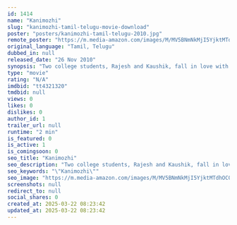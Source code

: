 ```yaml
---
id: 1414
name: "Kanimozhi"
slug: "kanimozhi-tamil-telugu-movie-download"
poster: "posters/kanimozhi-tamil-telugu-2010.jpg"
remote_poster: "https://m.media-amazon.com/images/M/MV5BNmNkMjI5YjktMTdhOC00MGU0LWFiMzQtZDExYTc2NTQyZDIxXkEyXkFqcGdeQXVyODk4ODEyMjk@._V1_SX300.jpg"
original_language: "Tamil, Telugu"
dubbed_in: null
released_date: "26 Nov 2010"
synopsis: "Two college students, Rajesh and Kaushik, fall in love with Anu. While Rajesh struggles to confess his feelings to Anu, Kaushik visits her house with his parents in the hope of winning her heart."
type: "movie"
rating: "N/A"
imdbid: "tt4321320"
tmdbid: null
views: 0
likes: 0
dislikes: 0
author_id: 1
trailer_url: null
runtime: "2 min"
is_featured: 0
is_active: 1
is_comingsoon: 0
seo_title: "Kanimozhi"
seo_description: "Two college students, Rajesh and Kaushik, fall in love with Anu. While Rajesh struggles to confess his feelings to Anu, Kaushik visits her house with his parents in the hope of winning her heart."
seo_keywords: "\"Kanimozhi\""
seo_image: "https://m.media-amazon.com/images/M/MV5BNmNkMjI5YjktMTdhOC00MGU0LWFiMzQtZDExYTc2NTQyZDIxXkEyXkFqcGdeQXVyODk4ODEyMjk@._V1_SX300.jpg"
screenshots: null
redirect_to: null
social_shares: 0
created_at: 2025-03-22 08:23:42
updated_at: 2025-03-22 08:23:42
---
```


